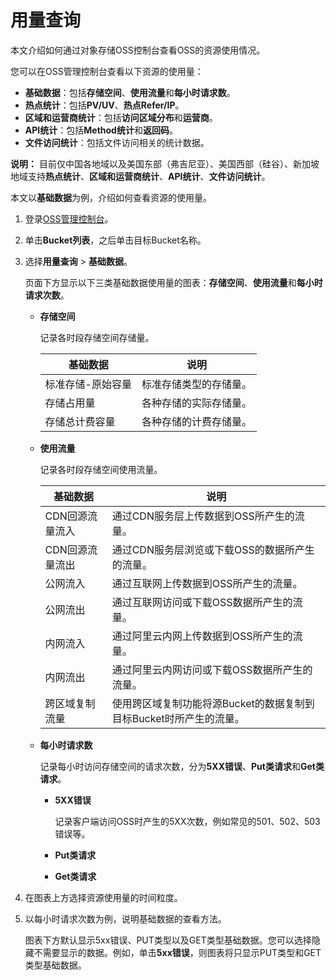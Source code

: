 # 用量查询

本文介绍如何通过对象存储OSS控制台查看OSS的资源使用情况。

您可以在OSS管理控制台查看以下资源的使用量：

-   **基础数据**：包括**存储空间**、**使用流量**和**每小时请求数**。
-   **热点统计**：包括**PV/UV**、**热点Refer/IP**。
-   **区域和运营商统计**：包括**访问区域分布**和**运营商**。
-   **API统计**：包括**Method统计**和**返回码**。
-   **文件访问统计**：包括文件访问相关的统计数据。

**说明：** 目前仅中国各地域以及美国东部（弗吉尼亚）、美国西部（硅谷）、新加坡地域支持**热点统计**、**区域和运营商统计**、**API统计**、**文件访问统计**。

本文以**基础数据**为例，介绍如何查看资源的使用量。

1.  登录[OSS管理控制台](https://oss.console.aliyun.com/)。

2.  单击**Bucket列表**，之后单击目标Bucket名称。

3.  选择**用量查询** \> **基础数据**。

    页面下方显示以下三类基础数据使用量的图表：**存储空间**、**使用流量**和**每小时请求次数**。

    -   **存储空间**

        记录各时段存储空间存储量。

        |基础数据|说明|
        |----|--|
        |标准存储-原始容量|标准存储类型的存储量。|
        |存储占用量|各种存储的实际存储量。|
        |存储总计费容量|各种存储的计费存储量。|

    -   **使用流量**

        记录各时段存储空间使用流量。

        |基础数据|说明|
        |----|--|
        |CDN回源流量流入|通过CDN服务层上传数据到OSS所产生的流量。|
        |CDN回源流量流出|通过CDN服务层浏览或下载OSS的数据所产生的流量。|
        |公网流入|通过互联网上传数据到OSS所产生的流量。|
        |公网流出|通过互联网访问或下载OSS数据所产生的流量。|
        |内网流入|通过阿里云内网上传数据到OSS所产生的流量。|
        |内网流出|通过阿里云内网访问或下载OSS数据所产生的流量。|
        |跨区域复制流量|使用跨区域复制功能将源Bucket的数据复制到目标Bucket时所产生的流量。|

    -   **每小时请求数**

        记录每小时访问存储空间的请求次数，分为**5XX错误**、**Put类请求**和**Get类请求**。

        -   **5XX错误**

            记录客户端访问OSS时产生的5XX次数，例如常见的501、502、503错误等。

        -   **Put类请求**
        -   **Get类请求**
4.  在图表上方选择资源使用量的时间粒度。

5.  以每小时请求次数为例，说明基础数据的查看方法。

    图表下方默认显示5xx错误、PUT类型以及GET类型基础数据。您可以选择隐藏不需要显示的数据。例如，单击**5xx错误**，则图表将只显示PUT类型和GET类型基础数据。


